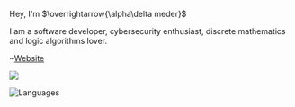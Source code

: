 Hey, I'm $\overrightarrow{\alpha\delta meder}$

I am a software developer, cybersecurity enthusiast, discrete mathematics and logic algorithms lover.

~[Website](https://admeder.github.io)

<a href="https://twitter.com/admedero">
      <img src="https://img.shields.io/twitter/follow/admedero?style=for-the-badge&logo=twitter&&labelColor=1f1f1f&color=7F96FF" />
</a>

![Languages](https://github-readme-stats.vercel.app/api/top-langs/?username=admeder&theme=dark&show_icons=true&hide_border=true&exclude_repo=d4nex.github.io&layout=compact&lang_count=9)
